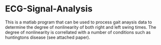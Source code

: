 # ECG-Signal-Analysis

This is a matlab program that can be used to process gait anaysis data to determine the degree of nonlinearity of both right and left swing times. The degree of nonlinearity is correllated with a number of conditions such as huntingtons disease (see attached paper).
